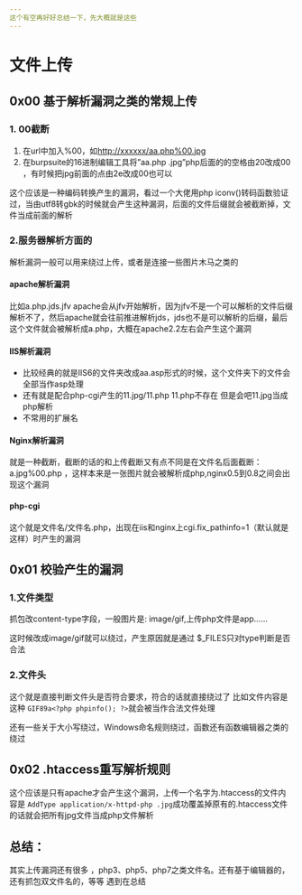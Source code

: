 ```yaml
---
这个有空再好好总结一下，先大概就是这些
---
```


# 文件上传

## 0x00 基于解析漏洞之类的常规上传

###  1. 00截断

1. 在url中加入%00，如[http://xxxxxx/aa.php%00.jpg](http://xxxx/shell.php%00.jpg)
2. 在burpsuite的16进制编辑工具将”aa.php .jpg”php后面的的空格由20改成00 ，有时候把jpg前面的点由2e改成00也可以

这个应该是一种编码转换产生的漏洞，看过一个大佬用php iconv\(\)转码函数验证过，当由utf8转gbk的时候就会产生这种漏洞，后面的文件后缀就会被截断掉，文件当成前面的解析

### 2.服务器解析方面的

解析漏洞一般可以用来绕过上传，或者是连接一些图片木马之类的

#### apache解析漏洞

比如a.php.jds.jfv apache会从jfv开始解析，因为jfv不是一个可以解析的文件后缀解析不了，然后apache就会往前推进解析jds，jds也不是可以解析的后缀，最后这个文件就会被解析成a.php，大概在apache2.2左右会产生这个漏洞

#### IIS解析漏洞

- 比较经典的就是IIS6的文件夹改成aa.asp形式的时候，这个文件夹下的文件会全部当作asp处理
- 还有就是配合php-cgi产生的11.jpg/11.php 11.php不存在 但是会吧11.jpg当成php解析
- 不常用的扩展名

#### Nginx解析漏洞

就是一种截断，截断的话的和上传截断又有点不同是在文件名后面截断：a.jpg%00.php ，这样本来是一张图片就会被解析成php,nginx0.5到0.8之间会出现这个漏洞

#### php-cgi

这个就是文件名/文件名.php，出现在iis和nginx上cgi.fix\_pathinfo=1（默认就是这样）时产生的漏洞

## 0x01 校验产生的漏洞

### 1.文件类型

抓包改content-type字段，一般图片是: image/gif,上传php文件是app……

这时候改成image/gif就可以绕过，产生原因就是通过 $\_FILES只对type判断是否合法

### 2.文件头

这个就是直接判断文件头是否符合要求，符合的话就直接绕过了 比如文件内容是这种 `GIF89a<?php phpinfo(); ?>`就会被当作合法文件处理

还有一些关于大小写绕过，Windows命名规则绕过，函数还有函数编辑器之类的绕过

## 0x02 .htaccess重写解析规则

这个应该是只有apache才会产生这个漏洞，上传一个名字为.htaccess的文件内容是 `AddType application/x-httpd-php .jpg`成功覆盖掉原有的.htaccess文件的话就会把所有jpg文件当成php文件解析

## 总结：

其实上传漏洞还有很多 ，php3、php5、php7之类文件名。还有基于编辑器的，还有抓包双文件名的，等等 遇到在总结

